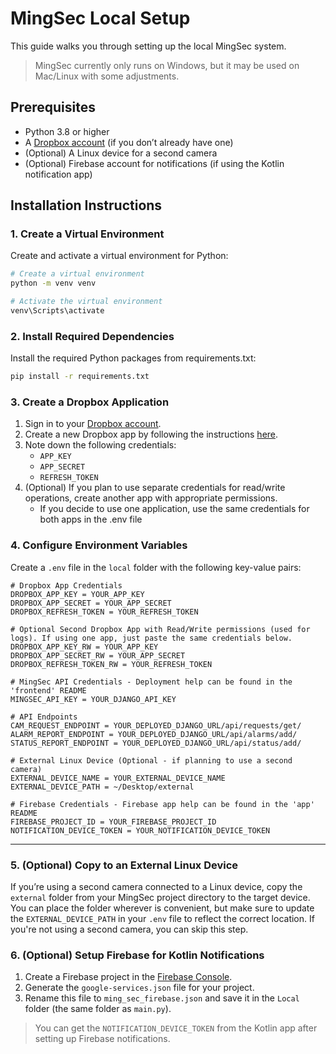 # MingSec Local Setup

This guide walks you through setting up the local MingSec system.

>MingSec currently only runs on Windows, but it may be used on Mac/Linux with some adjustments.

## Prerequisites

- Python 3.8 or higher
- A [Dropbox account](https://www.dropbox.com/) (if you don’t already have one)
- (Optional) A Linux device for a second camera
- (Optional) Firebase account for notifications (if using the Kotlin notification app)

## Installation Instructions

### 1. Create a Virtual Environment
Create and activate a virtual environment for Python:

```bash
# Create a virtual environment
python -m venv venv

# Activate the virtual environment
venv\Scripts\activate
```

### 2. Install Required Dependencies
Install the required Python packages from requirements.txt:

```bash
pip install -r requirements.txt
```

### 3. Create a Dropbox Application
1. Sign in to your [Dropbox account](https://www.dropbox.com/login).
2. Create a new Dropbox app by following the instructions [here](https://www.dropbox.com/developers/reference/getting-started).
3. Note down the following credentials:
   - `APP_KEY`
   - `APP_SECRET`
   - `REFRESH_TOKEN`
4. (Optional) If you plan to use separate credentials for read/write operations, create another app with appropriate permissions.
   - If you decide to use one application, use the same credentials for both apps in the .env file

### 4. Configure Environment Variables
Create a `.env` file in the `local` folder with the following key-value pairs:

```plaintext
# Dropbox App Credentials
DROPBOX_APP_KEY = YOUR_APP_KEY
DROPBOX_APP_SECRET = YOUR_APP_SECRET
DROPBOX_REFRESH_TOKEN = YOUR_REFRESH_TOKEN

# Optional Second Dropbox App with Read/Write permissions (used for logs). If using one app, just paste the same credentials below.
DROPBOX_APP_KEY_RW = YOUR_APP_KEY
DROPBOX_APP_SECRET_RW = YOUR_APP_SECRET
DROPBOX_REFRESH_TOKEN_RW = YOUR_REFRESH_TOKEN

# MingSec API Credentials - Deployment help can be found in the 'frontend' README
MINGSEC_API_KEY = YOUR_DJANGO_API_KEY

# API Endpoints
CAM_REQUEST_ENDPOINT = YOUR_DEPLOYED_DJANGO_URL/api/requests/get/
ALARM_REPORT_ENDPOINT = YOUR_DEPLOYED_DJANGO_URL/api/alarms/add/
STATUS_REPORT_ENDPOINT = YOUR_DEPLOYED_DJANGO_URL/api/status/add/

# External Linux Device (Optional - if planning to use a second camera)
EXTERNAL_DEVICE_NAME = YOUR_EXTERNAL_DEVICE_NAME
EXTERNAL_DEVICE_PATH = ~/Desktop/external

# Firebase Credentials - Firebase app help can be found in the 'app' README
FIREBASE_PROJECT_ID = YOUR_FIREBASE_PROJECT_ID
NOTIFICATION_DEVICE_TOKEN = YOUR_NOTIFICATION_DEVICE_TOKEN
```

---

### 5. (Optional) Copy to an External Linux Device
If you’re using a second camera connected to a Linux device, copy the `external` folder from your MingSec project directory to the target device. You can place the folder wherever is convenient, but make sure to update the `EXTERNAL_DEVICE_PATH` in your `.env` file to reflect the correct location.
If you're not using a second camera, you can skip this step.

### 6. (Optional) Setup Firebase for Kotlin Notifications
1. Create a Firebase project in the [Firebase Console](https://console.firebase.google.com/).
2. Generate the `google-services.json` file for your project.
3. Rename this file to `ming_sec_firebase.json` and save it in the `Local` folder (the same folder as `main.py`).
> You can get the `NOTIFICATION_DEVICE_TOKEN` from the Kotlin app after setting up Firebase notifications.